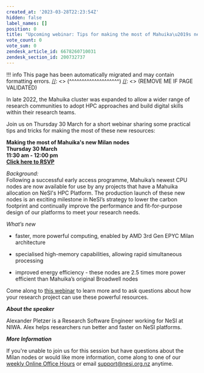```yaml
---
created_at: '2023-03-28T22:23:54Z'
hidden: false
label_names: []
position: 0
title: "Upcoming webinar: Tips for making the most of Mahuika\u2019s new Milan nodes"
vote_count: 0
vote_sum: 0
zendesk_article_id: 6678260710031
zendesk_section_id: 200732737
---
```




[//]: <> (REMOVE ME IF PAGE VALIDATED)
[//]: <> (vvvvvvvvvvvvvvvvvvvv)
!!! info
    This page has been automatically migrated and may contain formatting errors.
[//]: <> (^^^^^^^^^^^^^^^^^^^^)
[//]: <> (REMOVE ME IF PAGE VALIDATED)

<p><span style="font-family: -apple-system, BlinkMacSystemFont, 'Segoe UI', Helvetica, Arial, sans-serif;">In late 2022, the Mahuika cluster was expanded to allow a wider range of research communities to adopt HPC approaches and build digital skills within their research teams.</span></p>
<p><span style="font-family: -apple-system, BlinkMacSystemFont, 'Segoe UI', Helvetica, Arial, sans-serif;">Join us on Thursday 30 March for a short webinar sharing some practical tips and tricks for making the most of these new resources:</span></p>
<p><span style="font-family: -apple-system, BlinkMacSystemFont, 'Segoe UI', Helvetica, Arial, sans-serif;"><strong>Making the most of Mahuika's new Milan nodes<br>Thursday 30 March</strong><br><strong>11:30 am - 12:00 pm</strong><br><strong><a href="https://www.eventbrite.co.nz/e/webinar-making-the-most-of-mahuikas-new-milan-nodes-registration-557428302057" target="_blank" rel="noopener">Click here to RSVP</a></strong></span></p>
<p><span style="font-family: -apple-system, BlinkMacSystemFont, 'Segoe UI', Helvetica, Arial, sans-serif;"><em>Background:</em><br><span>Following a successful early access programme, Mahuika’s newest CPU nodes are now available for use by any projects that have a Mahuika allocation on NeSI's HPC Platform. </span></span>The production launch of these new nodes is an exciting milestone in NeSI’s strategy to lower the carbon footprint and continually improve the performance and fit-for-purpose design of our platforms to meet your research needs.</p>
<p class="wysiwyg-indent2" data-renderer-start-pos="1386"><em>What’s new </em></p>
<ul class="ak-ul wysiwyg-indent2" data-indent-level="1">
<li>
<p class="wysiwyg-indent2" data-renderer-start-pos="1401">faster, more powerful computing, enabled by AMD 3rd Gen EPYC Milan architecture</p>
</li>
<li>
<p class="wysiwyg-indent2" data-renderer-start-pos="1486">specialised high-memory capabilities, allowing rapid simultaneous processing</p>
</li>
<li>
<p class="wysiwyg-indent2" data-renderer-start-pos="1566">improved energy efficiency - these nodes are 2.5 times more power efficient than Mahuika’s original Broadwell nodes</p>
</li>
</ul>
<p>Come along to <a href="https://www.eventbrite.co.nz/e/webinar-making-the-most-of-mahuikas-new-milan-nodes-registration-557428302057" target="_blank" rel="noopener">this webinar</a> to learn more and to ask questions about how your research project can use these powerful resources.</p>
<p><em><strong>About the speaker</strong></em></p>
<p>Alexander Pletzer is a Research Software Engineer working for NeSI at NIWA. Alex helps researchers run better and faster on NeSI platforms.</p>
<p><em><strong>More Information</strong></em></p>
<p>If you're unable to join us for this session but have questions about the Milan nodes or would like more information, come along to one of our <a href="https://support.nesi.org.nz/hc/en-gb/articles/4830713922063" target="_self">weekly Online Office Hours</a> or email <a href="mailto:support@nesi.org.nz">support@nesi.org.nz</a> anytime. </p>